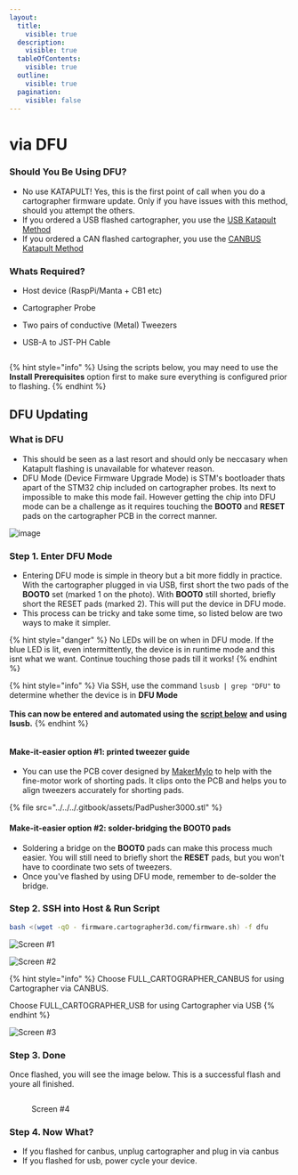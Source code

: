 ```yaml
---
layout:
  title:
    visible: true
  description:
    visible: true
  tableOfContents:
    visible: true
  outline:
    visible: true
  pagination:
    visible: false
---
```


# via DFU

### Should You Be Using DFU?

* No use KATAPULT! Yes, this is the first point of call when you do a cartographer firmware update. Only if you have issues with this method, should you attempt the others.
* If you ordered a USB flashed cartographer, you use the [USB Katapult Method](via-katapult/usb-flash.md)
* If you ordered a CAN flashed cartographer, you use the [CANBUS Katapult Me](via-katapult/canbus-flash.md)[thod](via-katapult/canbus-flash.md)

### Whats Required?

* Host device (RaspPi/Manta + CB1 etc)
* Cartographer Probe
* Two pairs of conductive (Metal) Tweezers
*   USB-A to JST-PH Cable

    <figure><img src="https://github.com/user-attachments/assets/1c082c5d-44ff-43e1-b1bf-f70b4249a490" alt=""><figcaption></figcaption></figure>

{% hint style="info" %}
Using the scripts below, you may need to use the **Install Prerequisites** option first to make sure everything is configured prior to flashing.
{% endhint %}

## DFU Updating

### What is DFU

* This should be seen as a last resort and should only be neccasary when Katapult flashing is unavailable for whatever reason.
* DFU Mode (Device Firmware Upgrade Mode) is STM's bootloader thats apart of the STM32 chip included on cartographer probes. Its next to impossible to make this mode fail. However getting the chip into DFU mode can be a challenge as it requires touching the **BOOT0** and **RESET** pads on the cartographer PCB in the correct manner.

![image](https://github.com/user-attachments/assets/b9d2581f-9b64-4e61-bc7f-e3382b0155ad)

### Step 1. Enter DFU Mode

* Entering DFU mode is simple in theory but a bit more fiddly in practice. With the cartographer plugged in via USB, first short the two pads of the **BOOT0** set (marked 1 on the photo). With **BOOT0** still shorted, briefly short the RESET pads (marked 2). This will put the device in DFU mode.
* This process can be tricky and take some time, so listed below are two ways to make it simpler.

{% hint style="danger" %}
No LEDs will be on when in DFU mode. If the blue LED is lit, even intermittently, the device is in runtime mode and this isnt what we want. Continue touching those pads till it works!
{% endhint %}

{% hint style="info" %}
Via SSH, use the command `lsusb | grep "DFU"` to determine whether the device is in **DFU Mode**\
\
**This can now be entered and automated using the** [**script below**](https://docs.cartographer3d.com/cartographer-probe/firmware/firmware-updating/via-dfu#step-2.-ssh-into-host-and-run-script) **and using lsusb.**
{% endhint %}

<figure><img src="https://github.com/user-attachments/assets/5996588d-1049-458f-8aa4-82894c26168f" alt=""><figcaption></figcaption></figure>

#### Make-it-easier option #1: printed tweezer guide

* You can use the PCB cover designed by [MakerMylo](https://www.youtube.com/@makermylo) to help with the fine-motor work of shorting pads. It clips onto the PCB and helps you to align tweezers accurately for shorting pads.

{% file src="../../../.gitbook/assets/PadPusher3000.stl" %}

#### Make-it-easier option #2: solder-bridging the **BOOT0** pads

* Soldering a bridge on the **BOOT0** pads can make this process much easier. You will still need to briefly short the **RESET** pads, but you won't have to coordinate two sets of tweezers.
* Once you've flashed by using DFU mode, remember to de-solder the bridge.

### Step 2. SSH into Host & Run Script

```bash
bash <(wget -qO - firmware.cartographer3d.com/firmware.sh) -f dfu
```

![Screen #1](https://github.com/user-attachments/assets/b49c213b-cd06-44aa-8fb4-9989e4994957)

![Screen #2](https://github.com/user-attachments/assets/1a93eb97-8dff-446b-af7b-1fdf8dd7e38f)

{% hint style="info" %}
Choose FULL\_CARTOGRAPHER\_CANBUS for using Cartographer via CANBUS.

Choose FULL\_CARTOGRAPHER\_USB for using Cartographer via USB
{% endhint %}

![Screen #3](https://github.com/user-attachments/assets/6c187585-f4c2-4de6-965b-f12d873a9f6c)

### Step 3. Done

Once flashed, you will see the image below. This is a successful flash and youre all finished.

<figure><img src="https://github.com/user-attachments/assets/3c2caf92-916d-4180-a885-cbb6964a3133" alt=""><figcaption><p>Screen #4</p></figcaption></figure>

### Step 4. Now What?

* If you flashed for canbus, unplug cartographer and plug in via canbus
* If you flashed for usb, power cycle your device.
